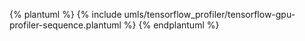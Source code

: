 {% plantuml %}
    {% include umls/tensorflow_profiler/tensorflow-gpu-profiler-sequence.plantuml %}
{% endplantuml %}